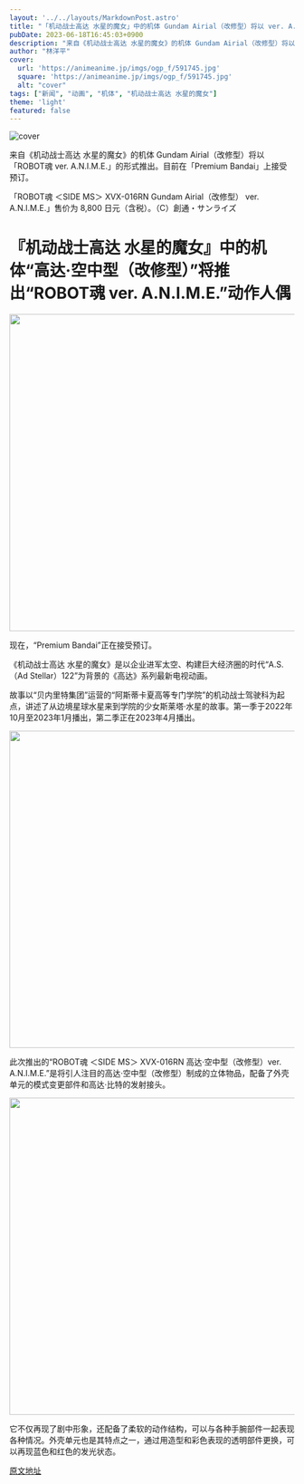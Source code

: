 ```yaml
---
layout: '../../layouts/MarkdownPost.astro'
title: "「机动战士高达 水星的魔女」中的机体 Gundam Airial（改修型）将以 ver. A.N.I.M.E. 形式推出！Gundam Bit 也可以在展开状态下展示"
pubDate: 2023-06-18T16:45:03+0900
description: "来自《机动战士高达 水星的魔女》的机体 Gundam Airial（改修型）将以「ROBOT魂 ver. A.N.I.M.E.」的形式推出。目前在「Premium Bandai」上接受预订。"
author: "林洋平"
cover:
  url: 'https://animeanime.jp/imgs/ogp_f/591745.jpg'
  square: 'https://animeanime.jp/imgs/ogp_f/591745.jpg'
  alt: "cover"
tags: ["新闻", "动画", "机体", "机动战士高达 水星的魔女"]
theme: 'light'
featured: false
---
```


![cover](https://animeanime.jp/imgs/ogp_f/591745.jpg)

来自《机动战士高达 水星的魔女》的机体 Gundam Airial（改修型）将以「ROBOT魂 ver. A.N.I.M.E.」的形式推出。目前在「Premium Bandai」上接受预订。

「ROBOT魂 ＜SIDE MS＞ XVX-016RN Gundam Airial（改修型） ver. A.N.I.M.E.」售价为 8,800 日元（含税）。（C）創通・サンライズ

# 『机动战士高达 水星的魔女』中的机体“高达·空中型（改修型）”将推出“ROBOT魂 ver. A.N.I.M.E.”动作人偶

<img src="https://animeanime.jp/imgs/zoom/591742.jpg" width="560" height="560">

现在，“Premium Bandai”正在接受预订。

《机动战士高达 水星的魔女》是以企业进军太空、构建巨大经济圈的时代“A.S.（Ad Stellar）122”为背景的《高达》系列最新电视动画。

故事以“贝内里特集团”运营的“阿斯蒂卡夏高等专门学院”的机动战士驾驶科为起点，讲述了从边境星球水星来到学院的少女斯莱塔·水星的故事。第一季于2022年10月至2023年1月播出，第二季正在2023年4月播出。

<img src="https://animeanime.jp/imgs/zoom/591743.jpg" width="560" height="560">

此次推出的“ROBOT魂 ＜SIDE MS＞ XVX-016RN 高达·空中型（改修型）ver. A.N.I.M.E.”是将引人注目的高达·空中型（改修型）制成的立体物品，配备了外壳单元的模式变更部件和高达·比特的发射接头。

<img src="https://animeanime.jp/imgs/zoom/591746.jpg" width="560" height="560">

它不仅再现了剧中形象，还配备了柔软的动作结构，可以与各种手腕部件一起表现各种情况。外壳单元也是其特点之一，通过用造型和彩色表现的透明部件更换，可以再现蓝色和红色的发光状态。

  [原文地址](https://animeanime.jp/article/2023/06/18/78004.html)